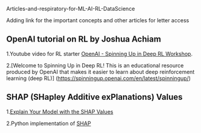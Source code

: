  Articles-and-respiratory-for-ML-AI-RL-DataScience
 
 Adding link for the important concepts and other articles for letter access

## OpenAI tutorial on RL by Joshua Achiam 

 1.Youtube video for RL starter [OpenAI - Spinning Up in Deep RL Workshop](https://www.youtube.com/watch?v=fdY7dt3ijgY).
 
 2.[Welcome to Spinning Up in Deep RL! This is an educational resource produced by OpenAI that makes it easier to learn about deep reinforcement learning (deep RL)] (https://spinningup.openai.com/en/latest/spinningup/)


## SHAP (SHapley Additive exPlanations) Values

1.[Explain Your Model with the SHAP Values](https://towardsdatascience.com/explain-your-model-with-the-shap-values-bc36aac4de3d)

2.Python implementation of [SHAP](https://gist.github.com/ChrisKuoColumbiaU/70009278eefe65765a1acc3750eb69be#file-abs_shap)
